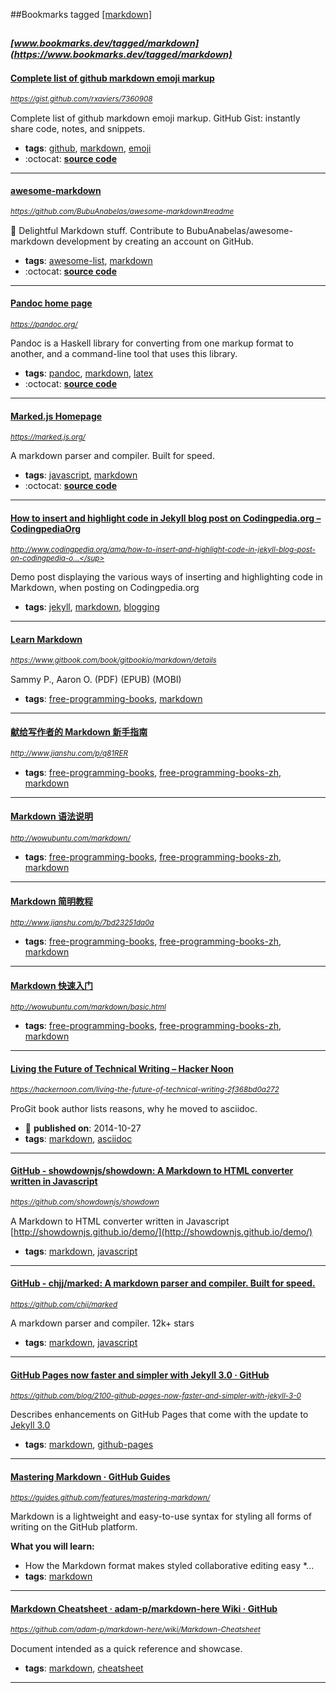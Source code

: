 ##Bookmarks tagged [[markdown]](https://www.bookmarks.dev?q=[markdown])

_<sup><sup>[www.bookmarks.dev/tagged/markdown](https://www.bookmarks.dev/tagged/markdown)</sup></sup>_
---
#### [Complete list of github markdown emoji markup ](https://gist.github.com/rxaviers/7360908)
_<sup>https://gist.github.com/rxaviers/7360908</sup>_

Complete list of github markdown emoji markup. GitHub Gist: instantly share code, notes, and snippets.
* **tags**: [github](../tagged/github.md), [markdown](../tagged/markdown.md), [emoji](../tagged/emoji.md)
* :octocat: **[source code](https://gist.github.com/rxaviers/7360908)**
---
#### [awesome-markdown](https://github.com/BubuAnabelas/awesome-markdown#readme)
_<sup>https://github.com/BubuAnabelas/awesome-markdown#readme</sup>_

:memo: Delightful Markdown stuff. Contribute to BubuAnabelas/awesome-markdown development by creating an account on GitHub.
* **tags**: [awesome-list](../tagged/awesome-list.md), [markdown](../tagged/markdown.md)
* :octocat: **[source code](https://github.com/BubuAnabelas/awesome-markdown#readme)**
---
#### [Pandoc home page](https://pandoc.org/)
_<sup>https://pandoc.org/</sup>_

Pandoc is a Haskell library for converting from one markup format to another, and a command-line tool that uses this library. 
* **tags**: [pandoc](../tagged/pandoc.md), [markdown](../tagged/markdown.md), [latex](../tagged/latex.md)
* :octocat: **[source code](https://github.com/jgm/pandoc)**
---
#### [Marked.js Homepage](https://marked.js.org/)
_<sup>https://marked.js.org/</sup>_

A markdown parser and compiler. Built for speed. 
* **tags**: [javascript](../tagged/javascript.md), [markdown](../tagged/markdown.md)
* :octocat: **[source code](https://github.com/markedjs/marked)**
---
#### [How to insert and highlight code in Jekyll blog post on Codingpedia.org – CodingpediaOrg](http://www.codingpedia.org/ama/how-to-insert-and-highlight-code-in-jekyll-blog-post-on-codingpedia-org)
_<sup>http://www.codingpedia.org/ama/how-to-insert-and-highlight-code-in-jekyll-blog-post-on-codingpedia-o...</sup>_

Demo post displaying the various ways of inserting and highlighting code in Markdown, when posting on Codingpedia.org
* **tags**: [jekyll](../tagged/jekyll.md), [markdown](../tagged/markdown.md), [blogging](../tagged/blogging.md)
---
#### [Learn Markdown](https://www.gitbook.com/book/gitbookio/markdown/details)
_<sup>https://www.gitbook.com/book/gitbookio/markdown/details</sup>_

Sammy P., Aaron O. (PDF) (EPUB) (MOBI)
* **tags**: [free-programming-books](../tagged/free-programming-books.md), [markdown](../tagged/markdown.md)
---
#### [献给写作者的 Markdown 新手指南](http://www.jianshu.com/p/q81RER)
_<sup>http://www.jianshu.com/p/q81RER</sup>_

* **tags**: [free-programming-books](../tagged/free-programming-books.md), [free-programming-books-zh](../tagged/free-programming-books-zh.md), [markdown](../tagged/markdown.md)
---
#### [Markdown 语法说明](http://wowubuntu.com/markdown/)
_<sup>http://wowubuntu.com/markdown/</sup>_

* **tags**: [free-programming-books](../tagged/free-programming-books.md), [free-programming-books-zh](../tagged/free-programming-books-zh.md), [markdown](../tagged/markdown.md)
---
#### [Markdown 简明教程](http://www.jianshu.com/p/7bd23251da0a)
_<sup>http://www.jianshu.com/p/7bd23251da0a</sup>_

* **tags**: [free-programming-books](../tagged/free-programming-books.md), [free-programming-books-zh](../tagged/free-programming-books-zh.md), [markdown](../tagged/markdown.md)
---
#### [Markdown 快速入门](http://wowubuntu.com/markdown/basic.html)
_<sup>http://wowubuntu.com/markdown/basic.html</sup>_

* **tags**: [free-programming-books](../tagged/free-programming-books.md), [free-programming-books-zh](../tagged/free-programming-books-zh.md), [markdown](../tagged/markdown.md)
---
#### [Living the Future of Technical Writing – Hacker Noon](https://hackernoon.com/living-the-future-of-technical-writing-2f368bd0a272)
_<sup>https://hackernoon.com/living-the-future-of-technical-writing-2f368bd0a272</sup>_

ProGit book author lists reasons, why he moved to asciidoc.
* :calendar: **published on**: 2014-10-27
* **tags**: [markdown](../tagged/markdown.md), [asciidoc](../tagged/asciidoc.md)
---
#### [GitHub - showdownjs/showdown: A Markdown to HTML converter written in Javascript](https://github.com/showdownjs/showdown)
_<sup>https://github.com/showdownjs/showdown</sup>_

A Markdown to HTML converter written in Javascript [http://showdownjs.github.io/demo/](http://showdownjs.github.io/demo/)
* **tags**: [markdown](../tagged/markdown.md), [javascript](../tagged/javascript.md)
---
#### [GitHub - chjj/marked: A markdown parser and compiler. Built for speed.](https://github.com/chjj/marked)
_<sup>https://github.com/chjj/marked</sup>_

A markdown parser and compiler. 12k+ stars
* **tags**: [markdown](../tagged/markdown.md), [javascript](../tagged/javascript.md)
---
#### [ GitHub Pages now faster and simpler with Jekyll 3.0 · GitHub](https://github.com/blog/2100-github-pages-now-faster-and-simpler-with-jekyll-3-0)
_<sup>https://github.com/blog/2100-github-pages-now-faster-and-simpler-with-jekyll-3-0</sup>_

Describes enhancements on GitHub Pages that come with the update to [Jekyll 3.0](https://jekyllrb.com/news/2015/10/26/jekyll-3-0-released/) 
* **tags**: [markdown](../tagged/markdown.md), [github-pages](../tagged/github-pages.md)
---
#### [Mastering Markdown · GitHub Guides      ](https://guides.github.com/features/mastering-markdown/)
_<sup>https://guides.github.com/features/mastering-markdown/</sup>_

Markdown is a lightweight and easy-to-use syntax for styling all forms of writing on the GitHub platform.

**What you will learn:**

* How the Markdown format makes styled collaborative editing easy
*...
* **tags**: [markdown](../tagged/markdown.md)
---
#### [Markdown Cheatsheet · adam-p/markdown-here Wiki · GitHub](https://github.com/adam-p/markdown-here/wiki/Markdown-Cheatsheet)
_<sup>https://github.com/adam-p/markdown-here/wiki/Markdown-Cheatsheet</sup>_

Document intended as a quick reference and showcase.
* **tags**: [markdown](../tagged/markdown.md), [cheatsheet](../tagged/cheatsheet.md)
---
